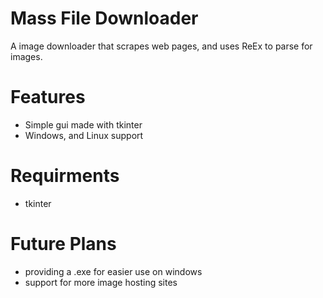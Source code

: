 # Mass File Downloader
A image downloader that scrapes web pages, and uses ReEx to parse for images.

# Features
* Simple gui made with tkinter
* Windows, and Linux support

# Requirments
* tkinter 

# Future Plans
* providing a .exe for easier use on windows
* support for more image hosting sites
